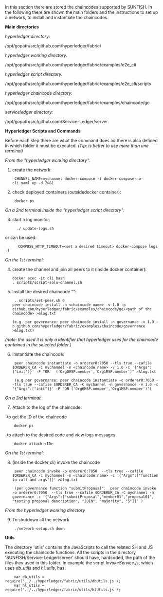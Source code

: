 In this section there are stored the chaincodes supported by SUNFISH.
In the following there are shown the main folders and the instructions to set up a network, to install and instantiate the chaincodes. 

**Main directories**

*hyperledger directory:*

/opt/gopath/src/github.com/hyperledger/fabric/

*hyperledger working directory:*

/opt/gopath/src/github.com/hyperledger/fabric/examples/e2e_cli

*hyperledger script directory:*

/opt/gopath/src/github.com/hyperledger/fabric/examples/e2e_cli/scripts

*hyperledger chaincode directory:*

/opt/gopath/src/github.com/hyperledger/fabric/examples/chaincode/go

*serviceledger directory:*

/opt/gopath/src/github.com/Service-Ledger/server




**Hyperledger Scripts and Commands**

Before each step there are what the command does ad there is also defined in which folder it must be executed.
_(Tip: is better to use more than une terminal)_   

*From the "hyperledger working directory":*

1) create the network:

        CHANNEL_NAME=mychannel docker-compose -f docker-compose-no-cli.yaml up -d 2>&1

2) check deployed containers (outsidedocker container):
        
        docker ps

*On a 2nd terminal inside the "hyperledger script directory":*

3) start a  log monitor:
         
         ./ update-logs.sh

or can be used:
          
          COMPOSE_HTTP_TIMEOUT=<set a desired timeout> docker-compose logs -f

*On the 1st terminal:*

4) create the channel and join all peers to it (inside docker container):
    
       docker exec -it cli bash
       . scripts/script-solo-channel.sh

5) Install the desired chaincode "<chaincode name>":
    
        . scripts/set-peer.sh 0 
       peer chaincode install -n <chaincode name> -v 1.0 -p github.com/hyperledger/fabric/examples/chaincode/go/<path of the chaincode> >&log.txt
       
       (e.g. per governance: peer chaincode install -n governance -v 1.0 -p github.com/hyperledger/fabric/examples/chaincode/governance >&log.txt)
    
*(note: the <chaincode name> used it is only a identifier that hyperledger uses for the chaincode contained in the selected folder )*

6) Instantiate the chaincode:

        peer chaincode instantiate -o orderer0:7050 --tls true --cafile $ORDERER_CA -C mychannel -n <chaincode name> -v 1.0 -c '{"Args":["init"]}' -P "OR   ('Org0MSP.member','Org1MSP.member')" >&log.txt
        
        (e.g per governance: peer chaincode instantiate -o orderer0:7050 --tls true --cafile $ORDERER_CA -C mychannel -n governance -v 1.0 -c '{"Args":["init"]}' -P "OR ('Org0MSP.member','Org1MSP.member')")

*On a 3rd terminal*:

7) Attach to the log of the chaincode:

-to get the ID of the chaincode

        docker ps 
        
-to attach to the desired code and view logs messages
        
        docker attach <ID>
        

*On the 1st terminal:*

8) (inside the docker cli) invoke the chaincode
        
        peer chaincode invoke -o orderer0:7050  --tls true --cafile $ORDERER_CA -C mychannel -n <chaincode name> -c '{"Args":["function to call and args"]}' >&log.txt
        
        (per governance function "submitProposal":  peer chaincode invoke -o orderer0:7050  --tls true --cafile $ORDERER_CA -C mychannel -n governance -c '{"Args":["submitProposal","member01","proposal01", "testing proposal description", "JOIN", "majority", "5"]}' )

*From the hyperledger working directory*

9) To shutdown all the network
                
        ./network-setup.sh down



**Utils**

The directory 'utils' contains the JavaScripts to call the related SH and JS executing the chaincode functions. All the scripts in the directory 'SUNFISH/Service-Ledger/server' should have, hardcoded, the path of the files they used in this folder. 
In example the script *InvokeService.js*, which uses *db_utils* and *hl_utils*, has:
                
        var db_utils = require('../../hyperledger/fabric/utils/dbUtils.js');
        var hl_utils = require('../../hyperledger/fabric/utils/hlUtils.js');
